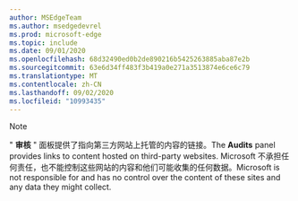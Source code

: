 ```yaml
---
author: MSEdgeTeam
ms.author: msedgedevrel
ms.prod: microsoft-edge
ms.topic: include
ms.date: 09/01/2020
ms.openlocfilehash: 68d32490ed0b2de890216b5425263885aba87e2b
ms.sourcegitcommit: 63e6d34ff483f3b419a0e271a3513874e6ce6c79
ms.translationtype: MT
ms.contentlocale: zh-CN
ms.lasthandoff: 09/02/2020
ms.locfileid: "10993435"
---
```

> [!NOTE]
> <span data-ttu-id="cc71c-101">" **审核** " 面板提供了指向第三方网站上托管的内容的链接。</span><span class="sxs-lookup"><span data-stu-id="cc71c-101">The **Audits** panel provides links to content hosted on third-party websites.</span></span>  <span data-ttu-id="cc71c-102">Microsoft 不承担任何责任，也不能控制这些网站的内容和他们可能收集的任何数据。</span><span class="sxs-lookup"><span data-stu-id="cc71c-102">Microsoft is not responsible for and has no control over the content of these sites and any data they might collect.</span></span>  
> 

<!-- image links -->  

<!-- links -->  
